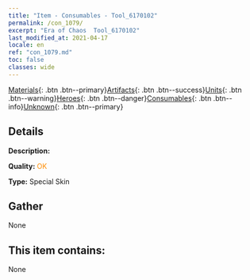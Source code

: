 ```yaml
---
title: "Item - Consumables - Tool_6170102"
permalink: /con_1079/
excerpt: "Era of Chaos  Tool_6170102"
last_modified_at: 2021-04-17
locale: en
ref: "con_1079.md"
toc: false
classes: wide
---
```

 [Materials](/Items/){: .btn .btn--primary}[Artifacts](/Items/Artifacts/){: .btn .btn--success}[Units](/Items/Units/){: .btn .btn--warning}[Heroes](/Items/Heroes/){: .btn .btn--danger}[Consumables](/Items/Consumables/){: .btn .btn--info}[Unknown](/Items/Unknown/){: .btn .btn--primary}

## Details
 **Description:** 

 **Quality:** <span style="color: #FF8C00">OK</span>

 **Type:** Special Skin

## Gather

  None

## This item contains:

  None

